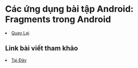 <h1>Các ứng dụng bài tập Android: Fragments trong Android</h1>


<li><a href="https://github.com/DuongNhatMinh/AndroidStudio">Quay Lại</a></li>

<h2>Link bài viết tham khảo</h2>
<li><a href="https://ngocminhtran.com/2018/10/17/fragments-trong-android/">Tại Đây</a></li>
